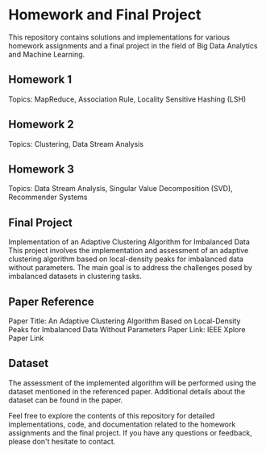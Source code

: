 
# Homework and Final Project
This repository contains solutions and implementations for various homework assignments and a final project in the field of Big Data Analytics and Machine Learning.

## Homework 1
Topics: MapReduce, Association Rule, Locality Sensitive Hashing (LSH)
## Homework 2
Topics: Clustering, Data Stream Analysis
## Homework 3
Topics: Data Stream Analysis, Singular Value Decomposition (SVD), Recommender Systems
## Final Project
Implementation of an Adaptive Clustering Algorithm for Imbalanced Data
This project involves the implementation and assessment of an adaptive clustering algorithm based on local-density peaks for imbalanced data without parameters. The main goal is to address the challenges posed by imbalanced datasets in clustering tasks.

## Paper Reference
Paper Title: An Adaptive Clustering Algorithm Based on Local-Density Peaks for Imbalanced Data Without Parameters
Paper Link: IEEE Xplore Paper Link
## Dataset
The assessment of the implemented algorithm will be performed using the dataset mentioned in the referenced paper. Additional details about the dataset can be found in the paper.

Feel free to explore the contents of this repository for detailed implementations, code, and documentation related to the homework assignments and the final project. If you have any questions or feedback, please don't hesitate to contact.
